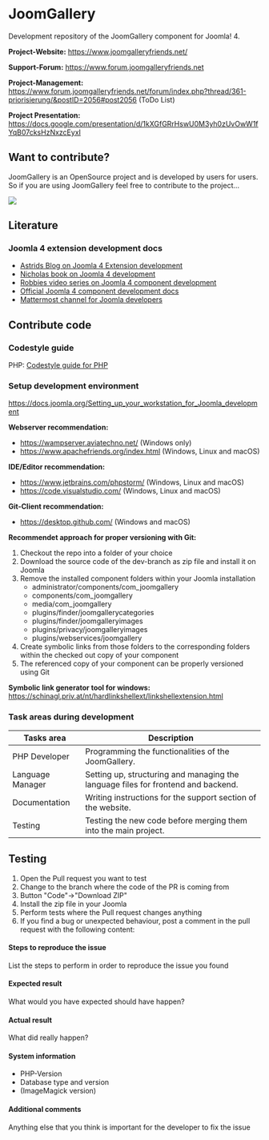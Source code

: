 # JoomGallery

Development repository of the JoomGallery component for Joomla! 4.

**Project-Website:**
https://www.joomgalleryfriends.net/

**Support-Forum:**
https://www.forum.joomgalleryfriends.net

**Project-Management:**
https://www.forum.joomgalleryfriends.net/forum/index.php?thread/361-priorisierung/&postID=2056#post2056 (ToDo List)

**Project Presentation:**
https://docs.google.com/presentation/d/1kXGfGRrHswU0M3yh0zUvOwW1fYqB07cksHzNxzcEyxI

## Want to contribute?

JoomGallery is an OpenSource project and is developed by users for users. So if you are using JoomGallery feel free to contribute to the project...


[![](https://www.paypalobjects.com/en_US/i/btn/btn_donateCC_LG.gif)](https://www.paypal.com/cgi-bin/webscr?cmd=_s-xclick&hosted_button_id=2TBYDQ88VH4PW)

## Literature
### Joomla 4 extension development docs
- [Astrids Blog on Joomla 4 Extension development](https://blog.astrid-guenther.de/en/der-weg-zu-joomla4-erweiterungen/)
- [Nicholas book on Joomla 4 development](https://www.dionysopoulos.me/book.html)
- [Robbies video series on Joomla 4 component development](https://www.youtube.com/playlist?list=PLzio09PZm6TuXGnu-ptpVb90Szkawy9IV)
- [Official Joomla 4 component development docs](https://docs.joomla.org/J4.x:Developing_an_MVC_Component/Introduction)
- [Mattermost channel for Joomla developers](https://joomlacommunity.cloud.mattermost.com/main/channels/extension-development-room)

## Contribute code
### Codestyle guide
PHP: [Codestyle guide for PHP](docs/Codestyleguide.md)

### Setup development environment
https://docs.joomla.org/Setting_up_your_workstation_for_Joomla_development

**Webserver recommendation:**
- https://wampserver.aviatechno.net/ (Windows only)
- https://www.apachefriends.org/index.html (Windows, Linux and macOS)

**IDE/Editor recommendation:**
- https://www.jetbrains.com/phpstorm/ (Windows, Linux and macOS)
- https://code.visualstudio.com/ (Windows, Linux and macOS)

**Git-Client recommendation:**
- https://desktop.github.com/ (Windows and macOS)

**Recommendet approach for proper versioning with Git:**
1. Checkout the repo into a folder of your choice
2. Download the source code of the dev-branch as zip file and install it on Joomla
3. Remove the installed component folders within your Joomla installation
   - administrator/components/com_joomgallery
   - components/com_joomgallery
   - media/com_joomgallery
   - plugins/finder/joomgallerycategories
   - plugins/finder/joomgalleryimages
   - plugins/privacy/joomgalleryimages
   - plugins/webservices/joomgallery
4. Create symbolic links from those folders to the corresponding folders within the checked out copy of your component
5. The referenced copy of your component can be properly versioned using Git

**Symbolic link generator tool for windows:**
https://schinagl.priv.at/nt/hardlinkshellext/linkshellextension.html

### Task areas during development

| Tasks area | Description |
| ----------- | ----------- |
| PHP Developer | Programming the functionalities of the JoomGallery.|
| Language Manager | Setting up, structuring and managing the language files for frontend and backend.|
| Documentation | Writing instructions for the support section of the website.|
| Testing | Testing the new code before merging them into the main project.|

## Testing
1. Open the Pull request you want to test
2. Change to the branch where the code of the PR is coming from
3. Button "Code"->"Download ZIP"
4. Install the zip file in your Joomla
5. Perform tests where the Pull request changes anything
6. If you find a bug or unexpected behaviour, post a comment in the pull request with the following content:

#### Steps to reproduce the issue
List the steps to perform in order to reproduce the issue you found
#### Expected result
What would you have expected should have happen?
#### Actual result
What did really happen?
#### System information
- PHP-Version
- Database type and version
- (ImageMagick version)
#### Additional comments
Anything else that you think is important for the developer to fix the issue
